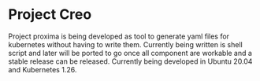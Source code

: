# Project Creo
Project proxima is being developed as tool to generate yaml files for kubernetes without having to write them. Currently being written is shell script and later will be ported to go once all component are workable and a stable release can be released.
Currently being developed in Ubuntu 20.04 and Kubernetes 1.26.
